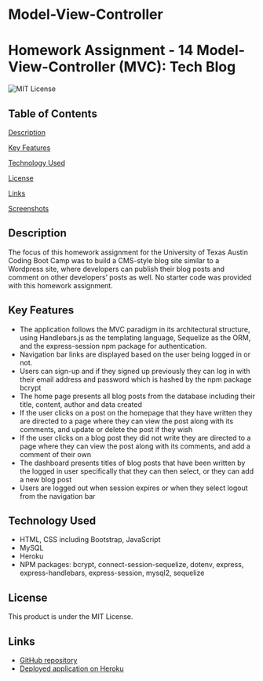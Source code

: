 # Model-View-Controller

# Homework Assignment - 14 Model-View-Controller (MVC): Tech Blog

![MIT License](https://img.shields.io/badge/license-MIT%20License-blue.svg)

## Table of Contents

[Description](#description)

[Key Features](#key-features)

[Technology Used](#technology-used)

[License](#license)

[Links](#links)

[Screenshots](#screenshots)

## Description

The focus of this homework assignment for the University of Texas Austin Coding Boot Camp was to build a CMS-style blog site similar to a Wordpress site, where developers can publish their blog posts and comment on other developers’ posts as well. No starter code was provided with this homework assignment.

## Key Features

- The application follows the MVC paradigm in its architectural structure, using Handlebars.js as the templating language, Sequelize as the ORM, and the express-session npm package for authentication.
- Navigation bar links are displayed based on the user being logged in or not.
- Users can sign-up and if they signed up previously they can log in with their email address and password which is hashed by the npm package bcrypt
- The home page presents all blog posts from the database including their title, content, author and data created
- If the user clicks on a post on the homepage that they have written they are directed to a page where they can view the post along with its comments, and update or delete the post if they wish
- If the user clicks on a blog post they did not write they are directed to a page where they can view the post along with its comments, and add a comment of their own
- The dashboard presents titles of blog posts that have been written by the logged in user specifically that they can then select, or they can add a new blog post
- Users are logged out when session expires or when they select logout from the navigation bar

## Technology Used

- HTML, CSS including Bootstrap, JavaScript
- MySQL
- Heroku
- NPM packages: bcrypt, connect-session-sequelize, dotenv, express, express-handlebars, express-session, mysql2, sequelize

## License

This product is under the MIT License.

## Links

- [GitHub repository](https://github.com/carissamero/Model-View-Controller.git)
- [Deployed application on Heroku](https://polar-badlands-86538.herokuapp.com/)
